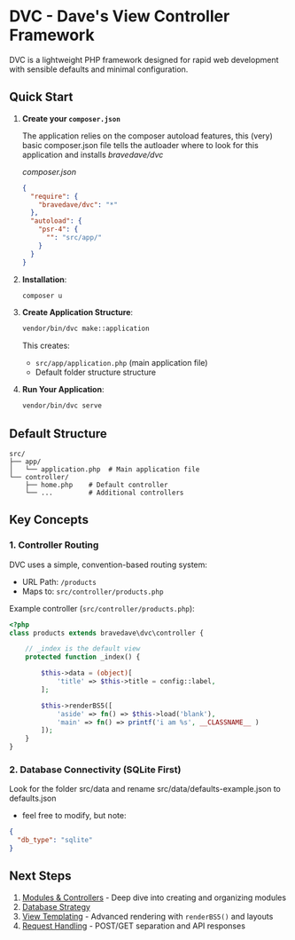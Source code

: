 # DVC - Dave's View Controller Framework

DVC is a lightweight PHP framework designed for rapid web development with sensible defaults and minimal configuration.

## Quick Start

1. **Create your ```composer.json```**

   The application relies on the composer autoload features,
   this (very) basic composer.json file tells the autloader where to look
   for this application and installs *bravedave/dvc*

   *composer.json*
   ```json
   {
     "require": {
       "bravedave/dvc": "*"
     },
     "autoload": {
       "psr-4": {
         "": "src/app/"
       }
     }
   }
   ```

2. **Installation**:

   ```bash
   composer u
   ```

3. **Create Application Structure**:

   ```bash
   vendor/bin/dvc make::application
   ```
   This creates:
   - `src/app/application.php` (main application file)
   - Default folder structure structure

4. **Run Your Application**:

   ```bash
   vendor/bin/dvc serve
   ```

## Default Structure

```
src/
├── app/
│   └── application.php  # Main application file
└── controller/
    ├── home.php    # Default controller
    └── ...         # Additional controllers
```

## Key Concepts

### 1. Controller Routing
DVC uses a simple, convention-based routing system:

- URL Path: `/products`
- Maps to: `src/controller/products.php`

Example controller (`src/controller/products.php`):
```php
<?php
class products extends bravedave\dvc\controller {

    // _index is the default view
    protected function _index() {

        $this->data = (object)[
            'title' => $this->title = config::label,
        ];

        $this->renderBS5([
            'aside' => fn() => $this->load('blank'),
            'main' => fn() => printf('i am %s', __CLASSNAME__ )
        ]);
    }
}
```

### 2. Database Connectivity (SQLite First)

   Look for the folder src/data and rename src/data/defaults-example.json to defaults.json
   * feel free to modify, but note: 

```json
{
  "db_type": "sqlite"
}
```

## Next Steps
1. [Modules & Controllers](modules-and-controllers.md) - Deep dive into creating and organizing modules
2. [Database Strategy](database.md)
3. [View Templating](views.md) - Advanced rendering with `renderBS5()` and layouts
4. [Request Handling](requests.md) - POST/GET separation and API responses
